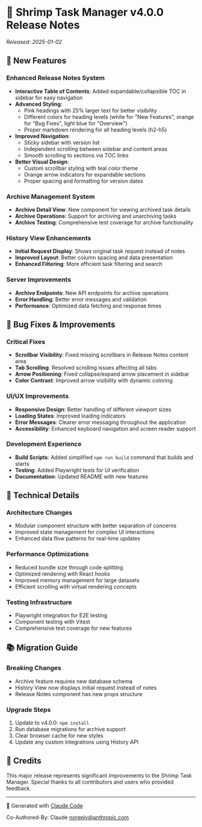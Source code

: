 # 🦐 Shrimp Task Manager v4.0.0 Release Notes

*Released: 2025-01-02*

## 🎉 New Features

### Enhanced Release Notes System
- **Interactive Table of Contents**: Added expandable/collapsible TOC in sidebar for easy navigation
- **Advanced Styling**: 
  - Pink headings with 25% larger text for better visibility
  - Different colors for heading levels (white for "New Features", orange for "Bug Fixes", light blue for "Overview")
  - Proper markdown rendering for all heading levels (h2-h5)
- **Improved Navigation**: 
  - Sticky sidebar with version list
  - Independent scrolling between sidebar and content areas
  - Smooth scrolling to sections via TOC links
- **Better Visual Design**:
  - Custom scrollbar styling with teal color theme
  - Orange arrow indicators for expandable sections
  - Proper spacing and formatting for version dates

### Archive Management System
- **Archive Detail View**: New component for viewing archived task details
- **Archive Operations**: Support for archiving and unarchiving tasks
- **Archive Testing**: Comprehensive test coverage for archive functionality

### History View Enhancements
- **Initial Request Display**: Shows original task request instead of notes
- **Improved Layout**: Better column spacing and data presentation
- **Enhanced Filtering**: More efficient task filtering and search

### Server Improvements
- **Archive Endpoints**: New API endpoints for archive operations
- **Error Handling**: Better error messages and validation
- **Performance**: Optimized data fetching and response times

## 🐛 Bug Fixes & Improvements

### Critical Fixes
- **Scrollbar Visibility**: Fixed missing scrollbars in Release Notes content area
- **Tab Scrolling**: Resolved scrolling issues affecting all tabs
- **Arrow Positioning**: Fixed collapse/expand arrow placement in sidebar
- **Color Contrast**: Improved arrow visibility with dynamic coloring

### UI/UX Improvements
- **Responsive Design**: Better handling of different viewport sizes
- **Loading States**: Improved loading indicators
- **Error Messages**: Clearer error messaging throughout the application
- **Accessibility**: Enhanced keyboard navigation and screen reader support

### Development Experience
- **Build Scripts**: Added simplified `npm run build` command that builds and starts
- **Testing**: Added Playwright tests for UI verification
- **Documentation**: Updated README with new features

## 🔧 Technical Details

### Architecture Changes
- Modular component structure with better separation of concerns
- Improved state management for complex UI interactions
- Enhanced data flow patterns for real-time updates

### Performance Optimizations
- Reduced bundle size through code splitting
- Optimized rendering with React hooks
- Improved memory management for large datasets
- Efficient scrolling with virtual rendering concepts

### Testing Infrastructure
- Playwright integration for E2E testing
- Component testing with Vitest
- Comprehensive test coverage for new features

## 📚 Migration Guide

### Breaking Changes
- Archive feature requires new database schema
- History View now displays initial request instead of notes
- Release Notes component has new props structure

### Upgrade Steps
1. Update to v4.0.0: `npm install`
2. Run database migrations for archive support
3. Clear browser cache for new styles
4. Update any custom integrations using History API

## 🙏 Credits

This major release represents significant improvements to the Shrimp Task Manager. Special thanks to all contributors and users who provided feedback.

---

🤖 Generated with [Claude Code](https://claude.ai/code)

Co-Authored-By: Claude <noreply@anthropic.com>